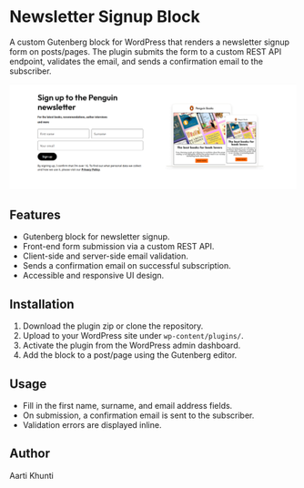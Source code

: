 # Newsletter Signup Block

A custom Gutenberg block for WordPress that renders a newsletter signup form on posts/pages. The plugin submits the form to a custom REST API endpoint, validates the email, and sends a confirmation email to the subscriber.

![Newsletter Signup Block](assets/image/newsletter-signup-output.png)

## Features

- Gutenberg block for newsletter signup.
- Front-end form submission via a custom REST API.
- Client-side and server-side email validation.
- Sends a confirmation email on successful subscription.
- Accessible and responsive UI design.

## Installation

1. Download the plugin zip or clone the repository.
2. Upload to your WordPress site under `wp-content/plugins/`.
3. Activate the plugin from the WordPress admin dashboard.
4. Add the block to a post/page using the Gutenberg editor.

## Usage

- Fill in the first name, surname, and email address fields.
- On submission, a confirmation email is sent to the subscriber.
- Validation errors are displayed inline.

## Author

Aarti Khunti

